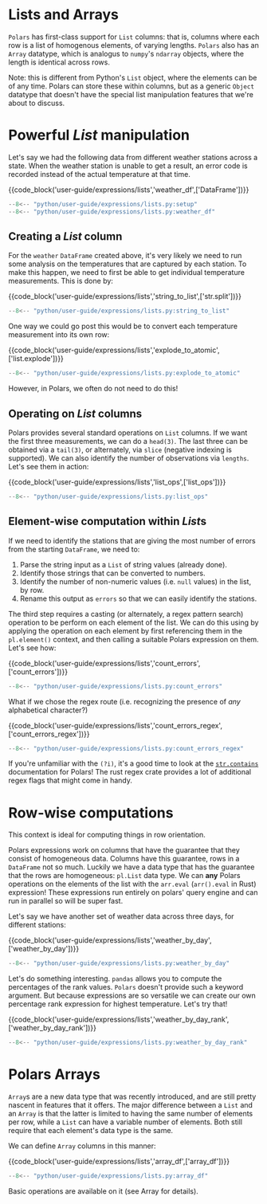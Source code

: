 # Lists and Arrays

`Polars` has first-class support for `List` columns: that is, columns where each row is a list of homogenous elements, of varying lengths. `Polars` also has an `Array` datatype, which is analogus to `numpy`'s `ndarray` objects, where the length is identical across rows.

Note: this is different from Python's `List` object, where the elements can be of any time. Polars can store these within columns, but as a generic `Object` datatype that doesn't have the special list manipulation features that we're about to discuss.

# Powerful *List* manipulation

Let's say we had the following data from different weather stations across a state. When the weather station is unable to get a result, an error code is recorded instead of the actual temperature at that time.

{{code_block('user-guide/expressions/lists','weather_df',['DataFrame'])}}
```python exec="on" result="text" session="user-guide/lists"
--8<-- "python/user-guide/expressions/lists.py:setup"
--8<-- "python/user-guide/expressions/lists.py:weather_df"
```

## Creating a *List* column

For the `weather` `DataFrame` created above, it's very likely we need to run some analysis on the temperatures that are captured by each station. To make this happen, we need to first be able to get individual temperature measurements. This is done by:

{{code_block('user-guide/expressions/lists','string_to_list',['str.split'])}}
```python exec="on" result="text" session="user-guide/lists"
--8<-- "python/user-guide/expressions/lists.py:string_to_list"
```

One way we could go post this would be to convert each temperature measurement into its own row:

{{code_block('user-guide/expressions/lists','explode_to_atomic',['list.explode'])}}
```python exec="on" result="text" session="user-guide/lists"
--8<-- "python/user-guide/expressions/lists.py:explode_to_atomic"
```

However, in Polars, we often do not need to do this!

## Operating on *List* columns

Polars provides several standard operations on `List` columns. If we want the first three measurements, we can do a `head(3)`. The last three can be obtained via a `tail(3)`, or alternately, via `slice` (negative indexing is supported). We can also identify the number of observations via `lengths`. Let's see them in action:

{{code_block('user-guide/expressions/lists','list_ops',['list_ops'])}}
```python exec="on" result="text" session="user-guide/lists"
--8<-- "python/user-guide/expressions/lists.py:list_ops"
```

## Element-wise computation within *List*s

If we need to identify the stations that are giving the most number of errors from the starting `DataFrame`, we need to:

1. Parse the string input as a `List` of string values (already done).
2. Identify those strings that can be converted to numbers.
3. Identify the number of non-numeric values (i.e. `null` values) in the list, by row.
4. Rename this output as `errors` so that we can easily identify the stations.

The third step requires a casting (or alternately, a regex pattern search) operation to be perform on each element of the list. We can do this using by applying the operation on each element by first referencing them in the `pl.element()` context, and then calling a suitable Polars expression on them. Let's see how:

{{code_block('user-guide/expressions/lists','count_errors',['count_errors'])}}
```python exec="on" result="text" session="user-guide/lists"
--8<-- "python/user-guide/expressions/lists.py:count_errors"
```

What if we chose the regex route (i.e. recognizing the presence of *any* alphabetical character?)

{{code_block('user-guide/expressions/lists','count_errors_regex',['count_errors_regex'])}}
```python exec="on" result="text" session="user-guide/lists"
--8<-- "python/user-guide/expressions/lists.py:count_errors_regex"
```

If you're unfamiliar with the `(?i)`, it's a good time to look at the [`str.contains`](https://pola-rs.github.io/polars/py-polars/html/reference/expressions/api/polars.Expr.str.contains.html#polars-expr-str-contains) documentation for Polars! The rust regex crate provides a lot of additional regex flags that might come in handy.

# Row-wise computations

This context is ideal for computing things in row orientation.

Polars expressions work on columns that have the guarantee that they consist of homogeneous data. Columns have this guarantee, rows in a `DataFrame` not so much. Luckily we have a data type that has the guarantee that the rows are homogeneous: `pl.List` data type.  We can **any** Polars operations on the elements of the list with the `arr.eval` (`arr().eval` in Rust) expression! These expressions run entirely on polars' query engine and can run in parallel so will be super fast.

Let's say we have another set of weather data across three days, for different stations:

{{code_block('user-guide/expressions/lists','weather_by_day',['weather_by_day'])}}
```python exec="on" result="text" session="user-guide/lists"
--8<-- "python/user-guide/expressions/lists.py:weather_by_day"
```

Let's do something interesting. `pandas` allows you to compute the percentages of the rank values. `Polars` doesn't provide such a keyword argument. But because expressions are so versatile we can create our own percentage rank expression for highest temperature. Let's try that!

{{code_block('user-guide/expressions/lists','weather_by_day_rank',['weather_by_day_rank'])}}
```python exec="on" result="text" session="user-guide/lists"
--8<-- "python/user-guide/expressions/lists.py:weather_by_day_rank"
```

# Polars Arrays

`Array`s are a new data type that was recently introduced, and are still pretty nascent in features that it offers. The major difference between a `List` and an `Array` is that the latter is limited to having the same number of elements per row, while a `List` can have a variable number of elements. Both still require that each element's data type is the same.

We can define `Array` columns in this manner:

{{code_block('user-guide/expressions/lists','array_df',['array_df'])}}
```python exec="on" result="text" session="user-guide/lists"
--8<-- "python/user-guide/expressions/lists.py:array_df"
```

Basic operations are available on it (see Array for details).
